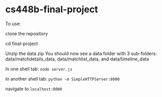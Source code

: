 # cs448b-final-project

To use:

clone the repository

cd final-project

Unzip the data.zip
You should now see a data folder with 3 sub-folders: data/matchdetails_data, data/matchlist_data, and data/timeline_data

In one shell tab: `node server.js`

In another shell tab: `python -m SimpleHTTPServer:8000`

navigate to `localhost:8000`
